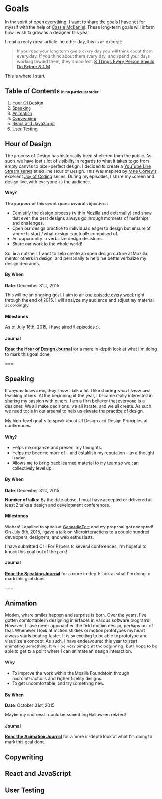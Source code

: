 # Goals
In the spirit of open everything, I want to share the goals I have set for myself with the help of [Cassie McDaniel](https://twitter.com/cassiemc). These long-term goals will inform how I wish to grow as a designer this year. 

I read a really great article the other day, this is an excerpt:

> If you read your long term goals every day you will think about them every day. If you think about them every day, and spend your days working toward them, they’ll manifest. [8 Things Every Person Should Do Before 8 A.M](https://medium.com/@benjaminhardy/8-things-every-person-should-do-before-8-a-m-cc0233e15c8d)

This is where I start.

## Table of Contents <small style="font-size: 12px;">in no particular order</small>
1. [Hour Of Design](#hour-of-design)
2. [Speaking](#speaking)
3. [Animation](#animation)
4. [Copywriting](#copywriting)
5. [React and JavaScript](#react-and-javascript)
6. [User Testing](#user-testing)

## Hour of Design
The process of Design has historically been sheltered from the public. As such, we have lost a lot of visibility in regards to what it takes to go from empty canvas to pixel-perfect design. I decided to create a [YouTube Live Stream series](https://www.youtube.com/channel/UC9MJ2wGfJ_7mbLN6rXjWztA) titled The Hour of Design. This was inspired by [Mike Conley's](https://twitter.com/mike_conley) excellent [Joy of Coding](http://mikeconley.ca/blog/category/technology/livecoding/) series. During my episodes, I share my screen and design live, with everyone as the audience. 
 
#### Why?

The purpose of this event spans several objectives:

- Demistify the design process (within Mozilla and externally) and show that even the best designs always go through moments of hardships and challenges.
 - Open our design practice to individuals eager to design but unsure of where to start / what design is actually comprised of.
 - An opportunity to verbalize design decisions.
 - Share our work to the whole world!
 
So, in a nutshell, I want to help create an open design culture at Mozilla, mentor others in design, and personally to help me better verbalize my design decisions.

#### By When

**Date:** December 31st, 2015

This will be an ongoing goal. I aim to air [one episode every week](https://www.youtube.com/channel/UC9MJ2wGfJ_7mbLN6rXjWztA) right through the end of 2015. I will analyze my audience and adjust my material accordingly.

#### Milestones

As of July 16th, 2015, I have aired 5 episodes :).

#### Journal

**[Read the Hour of Design Journal](hourofdesign/journal.md)** for a more in-depth look at what I'm doing to mark this goal done.

===  


## Speaking

If anyone knows me, they know I talk a lot. I like sharing what I know and teaching others. At the beginning of the year, I became really interested in sharing my passion with others. I am a firm believer that everyone is a designer. We all make decisions, we all iterate, and we all create. As such, we need tools in our arsenal to help us elevate the practice of design.

My high-level goal is to speak about UI Design and Design Principles at conferences.

#### Why?

- Helps me organize and present my thoughts.
- Helps me become more of – and establish my reputation – as a thought leader.
- Allows me to bring back learned material to my team so we can collectively level up.

#### By When

**Date:** December 31st, 2015  

**Number of talks:** By the date above, I must have accepted or delivered at least 2 talks a design and development conferences.

#### Milestones

Wohoo! I applied to speak at [CascadiaFest](http://2015.cascadiajs.com) and my proposal got accepted! On July 8th, 2015, I gave a talk on Microinteractions to a couple hundred developers, designers, and web enthusiasts.

I have submitted Call For Papers to several conferences, I'm hopeful to knock this goal out of the park!

#### Journal

**[Read the Speaking Journal](speaking/journal.md)** for a more in-depth look at what I'm doing to mark this goal done.

===  


## Animation

Motion, where smiles happen and surprise is born. Over the years, I've gotten comfortable in designing interfaces in various software programs. However, I have never approached the field motion design, perhaps out of fear. Whenever I look at motion studies or motion prototypes my heart always starts beating faster. It is so exciting to be able to prototype and visualize a concept. As such, I have endeavoured this year to start animating something. It will be very simple at the beginning, but I hope to be able to get to a point where I can animate an design interaction.

#### Why

- To improve the work within the Mozilla Foundatoin through microinteractions and higher fidelity designs.
- To get uncomfortable, and try something new.

####  By When

**Date:** October 31st, 2015

Maybe my end result could be something Halloween related!

#### Journal

**[Read the Animation Journal](animation/journal.md)** for a more in-depth look at what I'm doing to mark this goal done.

## Copywriting

## React and JavaScript

## User Testing
